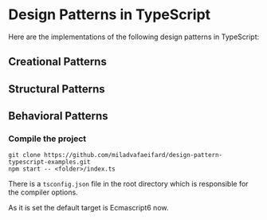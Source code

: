 # Design Patterns in TypeScript #

Here are the implementations of the following design patterns in TypeScript:

## Creational Patterns ##

## Structural Patterns ##

## Behavioral Patterns ##

### Compile the project ###

```shell
git clone https://github.com/miladvafaeifard/design-pattern-typescript-examples.git
npm start -- <folder>/index.ts
```

There is a `tsconfig.json` file in the root directory which is responsible for the compiler options.

As it is set the default target is Ecmascript6 now.